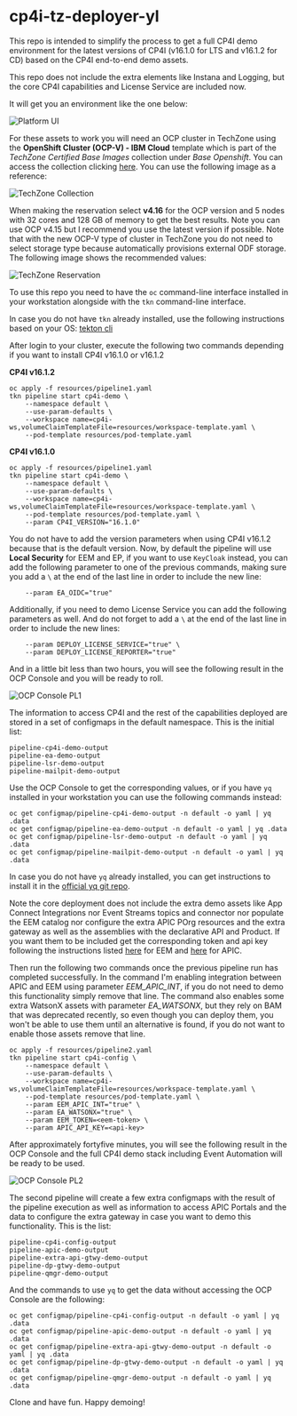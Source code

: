# cp4i-tz-deployer-yl

This repo is intended to simplify the process to get a full CP4I demo environment for the latest versions of CP4I (v16.1.0 for LTS and v16.1.2 for CD) based on the CP4I end-to-end demo assets.

This repo does not include the extra elements like Instana and Logging, but the core CP4I capabilities and License Service are included now.

It will get you an environment like the one below:

![Platform UI](images/Platform_UI.png)

For these assets to work you will need an OCP cluster in TechZone using the **OpenShift Cluster (OCP-V) - IBM Cloud** template which is part of the *TechZone Certified Base Images* collection under *Base Openshift*. You can access the collection clicking [here](https://techzone.ibm.com/collection/tech-zone-certified-base-images/journey-base-open-shift). You can use the following image as a reference:

![TechZone Collection](images/TZ_Collection.png)

When making the reservation select **v4.16** for the OCP version and 5 nodes with 32 cores and 128 GB of memory to get the best results. Note you can use OCP v4.15 but I recommend you use the latest version if possible. Note that with the new OCP-V type of cluster in TechZone you do not need to select storage type because automatically provisions external ODF storage. The following image shows the recommended values:

![TechZone Reservation](images/TZ_Reservation.png)

To use this repo you need to have the `oc` command-line interface installed in your workstation alongside with the `tkn` command-line interface.

In case you do not have `tkn` already installed, use the following instructions based on your OS: [tekton cli](https://tekton.dev/docs/cli/)

After login to your cluster, execute the following two commands depending if you want to install CP4I v16.1.0 or v16.1.2

**CP4I v16.1.2**
```
oc apply -f resources/pipeline1.yaml
tkn pipeline start cp4i-demo \
    --namespace default \
    --use-param-defaults \
    --workspace name=cp4i-ws,volumeClaimTemplateFile=resources/workspace-template.yaml \
    --pod-template resources/pod-template.yaml
```

**CP4I v16.1.0**
```
oc apply -f resources/pipeline1.yaml
tkn pipeline start cp4i-demo \
    --namespace default \
    --use-param-defaults \
    --workspace name=cp4i-ws,volumeClaimTemplateFile=resources/workspace-template.yaml \
    --pod-template resources/pod-template.yaml \
    --param CP4I_VERSION="16.1.0"
```

You do not have to add the version parameters when using CP4I v16.1.2 because that is the default version. Now, by default the pipeline will use **Local Security** for EEM and EP, if you want to use `KeyCloak` instead, you can add the following parameter to one of the previous commands, making sure you add a `\` at the end of the last line in order to include the new line:

```
    --param EA_OIDC="true"
```

Additionally, if you need to demo License Service you can add the following parameters as well. And do not forget to add a `\` at the end of the last line in order to include the new lines:

```
    --param DEPLOY_LICENSE_SERVICE="true" \
    --param DEPLOY_LICENSE_REPORTER="true"
```

And in a little bit less than two hours, you will see the following result in the OCP Console and you will be ready to roll.

![OCP Console PL1](images/OCP_Console_PL1.png)

The information to access CP4I and the rest of the capabilities deployed are stored in a set of configmaps in the default namespace. This is the initial list:

```
pipeline-cp4i-demo-output
pipeline-ea-demo-output
pipeline-lsr-demo-output
pipeline-mailpit-demo-output 
```

Use the OCP Console to get the corresponding values, or if you have `yq` installed in your workstation you can use the following commands instead:

```
oc get configmap/pipeline-cp4i-demo-output -n default -o yaml | yq .data
oc get configmap/pipeline-ea-demo-output -n default -o yaml | yq .data
oc get configmap/pipeline-lsr-demo-output -n default -o yaml | yq .data
oc get configmap/pipeline-mailpit-demo-output -n default -o yaml | yq .data
```

In case you do not have `yq` already installed, you can get instructions to install it in the [official yq git repo](https://github.com/mikefarah/yq). 

Note the core deployment does not include the extra demo assets like App Connect Integrations nor Event Streams topics and connector nor populate the EEM catalog nor configure the extra APIC POrg resources and the extra gateway as well as the assemblies with the declarative API and Product. If you want them to be included get the corresponding token and api key following the instructions listed [here](https://ibm.github.io/event-automation/eem/security/api-tokens/#creating-a-token) for EEM and [here](https://www.ibm.com/docs/en/api-connect/10.0.x?topic=applications-managing-platform-rest-api-keys) for APIC.


Then run the following two commands once the previous pipeline run has completed successfully. In the command I'm enabling integration between APIC and EEM using parameter *EEM_APIC_INT*, if you do not need to demo this functionality simply remove that line. The command also enables some extra WatsonX assets with parameter *EA_WATSONX*, but they rely on BAM that was deprecated recently, so even though you can deploy them, you won't be able to use them until an alternative is found, if you do not want to enable those assets remove that line.

```
oc apply -f resources/pipeline2.yaml
tkn pipeline start cp4i-config \
    --namespace default \
    --use-param-defaults \
    --workspace name=cp4i-ws,volumeClaimTemplateFile=resources/workspace-template.yaml \
    --pod-template resources/pod-template.yaml \
    --param EEM_APIC_INT="true" \
    --param EA_WATSONX="true" \
    --param EEM_TOKEN=<eem-token> \
    --param APIC_API_KEY=<api-key>
```

After approximately fortyfive minutes, you will see the following result in the OCP Console and the full CP4I demo stack including Event Automation will be ready to be used.

![OCP Console PL2](images/OCP_Console_PL2.png)

The second pipeline will create a few extra configmaps with the result of the pipeline execution as well as information to access APIC Portals and the data to configure the extra gateway in case you want to demo this functionality. This is the list:

```
pipeline-cp4i-config-output
pipeline-apic-demo-output
pipeline-extra-api-gtwy-demo-output
pipeline-dp-gtwy-demo-output
pipeline-qmgr-demo-output
```

And the commands to use `yq` to get the data without accessing the OCP Console are the following:

```
oc get configmap/pipeline-cp4i-config-output -n default -o yaml | yq .data
oc get configmap/pipeline-apic-demo-output -n default -o yaml | yq .data
oc get configmap/pipeline-extra-api-gtwy-demo-output -n default -o yaml | yq .data
oc get configmap/pipeline-dp-gtwy-demo-output -n default -o yaml | yq .data
oc get configmap/pipeline-qmgr-demo-output -n default -o yaml | yq .data
```

Clone and have fun. Happy demoing!

